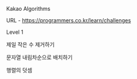 Kakao Algorithms

URL - https://programmers.co.kr/learn/challenges

Level 1

제일 작은 수 제거하기

문자열 내림차순으로 배치하기

행렬의 덧셈
